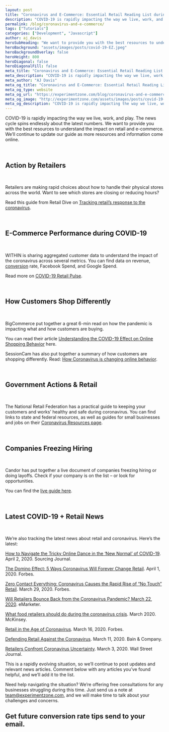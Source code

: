 ```yaml
---
layout: post
title: "Coronavirus and E-Commerce: Essential Retail Reading List during this Historic Time"
description: "COVID-19 is rapidly impacting the way we live, work, and play. We want to provide you with the best resources to understand the impact on retail and e-commerce."
permalink: /blog/coronavirus-and-e-commerce/
tags: ["Tutorials"]
categories: ["Development", "Javascript"]
author: aj_davis
heroSubHeading: "We want to provide you with the best resources to understand the impact on retail and e-commerce. We’ll continue to update our guide as more resources and information come online."
heroBackground: "assets/images/posts/covid-19-EZ.jpeg"
heroBackgroundOverlay: false
heroHeight: 800
heroDiagonal: false
heroDiagonalFill: false
meta_title: "Coronavirus and E-Commerce: Essential Retail Reading List during this Historic Time"
meta_description: "COVID-19 is rapidly impacting the way we live, work, and play. The news cycle spins endlessly about the latest numbers. We want to provide you with the best resources to understand the impact on retail and e-commerce. We’ll continue to update our guide as more resources and information come online."
meta_author: "AJ Davis"
meta_og_title: "Coronavirus and E-Commerce: Essential Retail Reading List during this Historic Time"
meta_og_type: website
meta_og_url: "https://experimentzone.com/blog/coronavirus-and-e-commerce/"
meta_og_image: "http://experimentzone.com/assets/images/posts/covid-19-EZ.jpeg"
meta_og_description: "COVID-19 is rapidly impacting the way we live, work, and play. The news cycle spins endlessly about the latest numbers. We want to provide you with the best resources to understand the impact on retail and e-commerce. We’ll continue to update our guide as more resources and information come online."
---
```


COVID-19 is rapidly impacting the way we live, work, and play. The news cycle spins endlessly about the latest numbers. We want to provide you with the best resources to understand the impact on retail and e-commerce. We’ll continue to update our guide as more resources and information come online.

&nbsp;

## Action by Retailers

&nbsp;

Retailers are making rapid choices about how to handle their physical stores across the world. Want to see which stores are closing or reducing hours?

Read this guide from Retail Dive on [Tracking retail’s response to the coronavirus](https://www.retaildive.com/news/tracking-retails-response-to-the-coronavirus/574216/).

&nbsp;

## E-Commerce Performance during COVID-19

&nbsp;

WITHIN is sharing aggregated customer data to understand the impact of the coronavirus across several metrics. You can find data on revenue, <a class="glossary-word" href="https://experimentzone.com/support/glossary/#Conversion">conversion</a> rate, Facebook Spend, and Google Spend.

Read more on [COVID-19 Retail Pulse](https://go.within.co/retail-pulse/).

&nbsp;

## How Customers Shop Differently

&nbsp;

BigCommerce put together a great 6-min read on how the pandemic is impacting what and how customers are buying.

You can read their article [Understanding the COVID-19 Effect on Online Shopping Behavior](https://www.bigcommerce.com/blog/covid-19-ecommerce/#changes-in-revenue-across-ecommerce) here.

SessionCam has also put together a summary of how customers are shopping differently. Read: [How Coronavirus is changing online behavior](https://sessioncam.com/how-coronavirus-is-changing-online-behaviour/).

&nbsp;

## Government Actions & Retail

&nbsp;

The National Retail Federation has a practical guide to keeping your customers and works’ healthy and safe during coronavirus. You can find links to state and federal resources, as well as guides for small businesses and jobs on their [Coronavirus Resources page](https://nrf.com/resources/retail-safety-and-security-tools/coronavirus-resources-retailers).

&nbsp;

## Companies Freezing Hiring

&nbsp;

Candor has put together a live document of companies freezing hiring or doing layoffs. Check if your company is on the list – or look for opportunities.

You can find the [live guide here](https://candor.co/hiring-freezes/).

&nbsp;

## Latest COVID-19 + Retail News

&nbsp;

We’re also tracking the latest news about retail and coronavirus. Here’s the latest:

[How to Navigate the Tricky Online Dance in the ‘New Normal’ of COVID-19](https://sourcingjournal.com/topics/lifestyle-monitor/cotton-incorporated-online-shopping-coronavirus-millennials-bopis-edited-instagram-203514/). April 2, 2020. Sourcing Journal.

[The Domino Effect: 5 Ways Coronavirus Will Forever Change Retail](https://www.forbes.com/sites/christopherwalton/2020/04/01/the-domino-effect-5-ways-coronavirus-will-forever-change-retail/#49f4e87866be). April 1, 2020. Forbes.

[Zero Contact Everything: Coronavirus Causes the Rapid Rise of “No Touch” Retail](https://www.forbes.com/sites/jonbird1/2020/03/29/zero-contact-everything-coronavirus-causes-the-rapid-rise-of-no-touch-retail/#4145250838cf). March 29, 2020. Forbes.

[Will Retailers Bounce Back from the Coronavirus Pandemic? March 22, 2020](https://www.emarketer.com/content/will-retailers-bounce-back-from-the-coronavirus-pandemic). eMarketer.

[What food retailers should do during the coronavirus crisis](https://www.mckinsey.com/industries/retail/our-insights/what-food-retailers-should-do-during-the-coronavirus-crisis). March 2020. McKinsey.

[Retail in the Age of Coronavirus](https://www.forbes.com/sites/neilstern/2020/03/16/retail-in-the-age-of-coronavirus/#4e7646b2490c). March 16, 2020. Forbes.

[Defending Retail Against the Coronavirus](https://www.bain.com/insights/defending-retail-against-the-coronavirus/). March 11, 2020. Bain & Company.

[Retailers Confront Coronavirus Uncertainty](https://www.wsj.com/articles/retailers-confront-coronavirus-uncertainty-11583235300). March 3, 2020. Wall Street Journal.

This is a rapidly evolving situation, so we’ll continue to post updates and relevant news articles. Comment below with any articles you’ve found helpful, and we’ll add it to the list.

Need help navigating the situation? We’re offering free consultations for any businesses struggling during this time. Just send us a note at [team@experimentzone.com](mailto:team@experimentzone.com), and we will make time to talk about your challenges and concerns.

<div class="strip-grey pt-5 pb-5 mt-5 team-summary">
  <div class="container justify-content-center">
    <!-- <div class="row"> -->
    <div class="col-12">
      <h2 class="mb-n2 text-center">
        Get future conversion rate tips send to your email.
      </h2>
      <div class="_form_11"></div>
      <script
        src="https://experimentzone.activehosted.com/f/embed.php?id=11"
        type="text/javascript"
        charset="utf-8"
      ></script>
    </div>
  </div>
  <!-- </div> -->
</div>
<!-- {% include page-teardown-cta.html
heading=site.params.page_teardown_cta.heading
subheading=site.params.page_teardown_cta.subheading
%} -->
